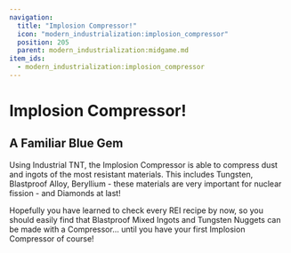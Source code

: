 ```yaml
---
navigation:
  title: "Implosion Compressor!"
  icon: "modern_industrialization:implosion_compressor"
  position: 205
  parent: modern_industrialization:midgame.md
item_ids:
  - modern_industrialization:implosion_compressor
---
```


# Implosion Compressor!

## A Familiar Blue Gem

<ItemImage id="minecraft:diamond" />

Using Industrial TNT, the Implosion Compressor is able to compress dust and ingots of the most resistant materials. This includes Tungsten, Blastproof Alloy, Beryllium - these materials are very important for nuclear fission - and Diamonds at last!

Hopefully you have learned to check every REI recipe by now, so you should easily find that Blastproof Mixed Ingots and Tungsten Nuggets can be made with a Compressor... until you have your first Implosion Compressor of course!

<Recipe id="modern_industrialization:electric_age/machine/implosion_compressor_asbl" />

